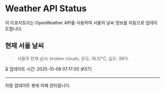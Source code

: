 
# Weather API Status

이 리포지토리는 OpenWeather API를 사용하여 서울의 날씨 정보를 자동으로 업데이트합니다.

## 현재 서울 날씨
> 서울의 현재 날씨: broken clouds, 온도: 18.12°C, 습도: 98%

⏳ 업데이트 시간: 2025-10-08 07:17:00 (KST)

---
자동 업데이트 봇에 의해 관리됩니다.
